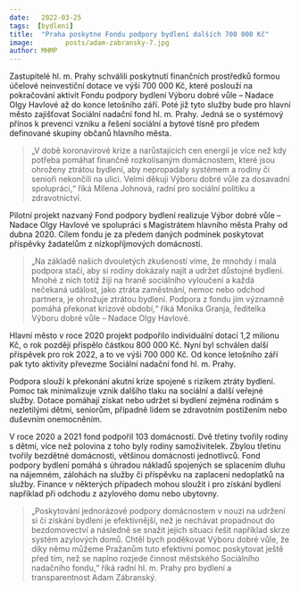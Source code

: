 ```yaml
---
date:   2022-03-25
tags:  [bydlení]
title:  "Praha poskytne Fondu podpory bydlení dalších 700 000 Kč"
image: 	      posts/adam-zabransky-7.jpg
author: MHMP
---
```


Zastupitelé hl. m. Prahy schválili poskytnutí finančních prostředků formou účelové neinvestiční dotace ve výši 700 000 Kč, které poslouží na pokračování aktivit Fondu podpory bydlení Výboru dobré vůle – Nadace Olgy Havlové až do konce letošního září. Poté již tyto služby bude pro hlavní město zajišťovat Sociální nadační fond hl. m. Prahy. Jedná se o systémový přínos k prevenci vzniku a řešení sociální a bytové tísně pro předem definované skupiny občanů hlavního města.

> „V době koronavirové krize a narůstajících cen energií je více než kdy potřeba pomáhat finančně rozkolísaným domácnostem, které jsou ohroženy ztrátou bydlení, aby nepropadaly systémem a rodiny či senioři nekončili na ulici. Velmi děkuji Výboru dobré vůle za dosavadní spolupráci,“ říká Milena Johnová, radní pro sociální politiku a zdravotnictví.

Pilotní projekt nazvaný Fond podpory bydlení realizuje Výbor dobré vůle – Nadace Olgy Havlové ve spolupráci s Magistrátem hlavního města Prahy od dubna 2020. Cílem fondu je za předem daných podmínek poskytovat příspěvky žadatelům z nízkopříjmových domácností.

> „Na základě našich dvouletých zkušeností víme, že mnohdy i malá podpora stačí, aby si rodiny dokázaly najít a udržet důstojné bydlení. Mnohé z nich totiž žijí na hraně sociálního vyloučení a každá nečekaná událost, jako ztráta zaměstnání, nemoc nebo odchod partnera, je ohrožuje ztrátou bydlení. Podpora z fondu jim významně pomáhá překonat krizové období,“ říká Monika Granja, ředitelka Výboru dobré vůle – Nadace Olgy Havlové.

Hlavní město v roce 2020 projekt podpořilo individuální dotací 1,2 milionu Kč, o rok později přispělo částkou 800 000 Kč. Nyní byl schválen další příspěvek pro rok 2022, a to ve výši 700 000 Kč. Od konce letošního září pak tyto aktivity převezme Sociální nadační fond hl. m. Prahy.

Podpora slouží k překonání akutní krize spojené s rizikem ztráty bydlení. Pomoc tak minimalizuje vznik dalšího tlaku na sociální a další veřejné služby. Dotace pomáhají získat nebo udržet si bydlení zejména rodinám s nezletilými dětmi, seniorům, případně lidem se zdravotním postižením nebo duševním onemocněním.

V roce 2020 a 2021 fond podpořil 103 domácností. Dvě třetiny tvořily rodiny s dětmi, více než polovina z toho byly rodiny samoživitelek. Zbylou třetinu tvořily bezdětné domácnosti, většinou domácnosti jednotlivců. Fond podpory bydlení pomáhá s úhradou nákladů spojených se splacením dluhu na nájemném, zálohách na služby či příspěvku na zaplacení nedoplatků na služby. Finance v některých případech mohou sloužit i pro získání bydlení například při odchodu z azylového domu nebo ubytovny.

> „Poskytování jednorázové podpory domácnostem v nouzi na udržení si či získání bydlení je efektivnější, než je nechávat propadnout do bezdomovectví a následně se snažit jejich situaci řešit například skrze systém azylových domů. Chtěl bych poděkovat Výboru dobré vůle, že díky němu můžeme Pražanům tuto efektivní pomoc poskytovat ještě před tím, než se naplno rozjede činnost městského Sociálního nadačního fondu,“ říká radní hl. m. Prahy pro bydlení a transparentnost Adam Zábranský.
